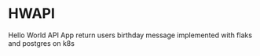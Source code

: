 # HWAPI
Hello World API App return users birthday message implemented with flaks and postgres on k8s
